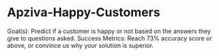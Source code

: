 # Apziva-Happy-Customers
Goal(s):  Predict if a customer is happy or not based on the answers they give to questions asked.  Success Metrics:  Reach 73% accuracy score or above, or convince us why your solution is superior. 
